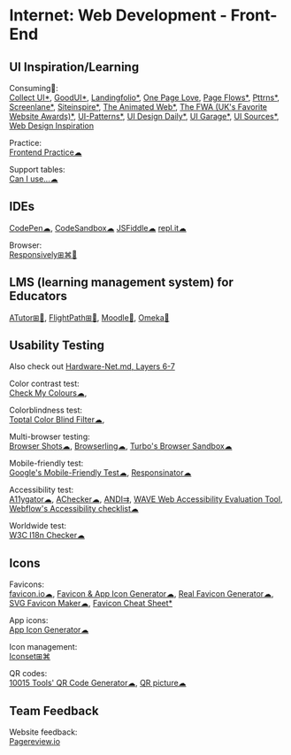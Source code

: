 # Internet: Web Development - Front-End

## UI Inspiration/Learning

Consuming💩:  
[Collect UI*](https://collectui.com/),
[GoodUI*](https://goodui.org/),
[Landingfolio*](https://www.landingfolio.com/),
[One Page Love](https://onepagelove.com/),
[Page Flows*](https://pageflows.com/),
[Pttrns*](https://pttrns.com/),
[Screenlane*](https://screenlane.com/),
[Siteinspire*](https://www.siteinspire.com/),
[The Animated Web*](https://theanimatedweb.com/),
[The FWA (UK's Favorite Website Awards)*](https://thefwa.com/),
[UI-Patterns*](http://ui-patterns.com/),
[UI Design Daily*](https://uidesigndaily.com/),
[UI Garage*](https://uigarage.net/),
[UI Sources*](https://www.uisources.com/),
[Web Design Inspiration](https://www.webdesign-inspiration.com/)

Practice:  
[Frontend Practice☁](https://www.frontendpractice.com/)

Support tables:  
[Can I use...☁](https://www.caniuse.com/)

## IDEs

[CodePen☁](https://codepen.io/),
[CodeSandbox☁](https://codesandbox.io/)
[JSFiddle☁](https://jsfiddle.net/)
[repl.it☁](https://repl.it/)

Browser:  
[Responsively⊞⌘🐧](https://responsively.app/)

## LMS (learning management system) for Educators

[ATutor⊞🐧](https://atutor.github.io/atutor/index.html),
[FlightPath⊞🐧](https://getflightpath.com/),
[Moodle🐧](https://moodle.org/),
[Omeka🐧](https://omeka.org/)

## Usability Testing

Also check out [Hardware-Net.md, Layers 6-7](https://github.com/Phileosopher/toolbox/blob/master/Hardware-Net.md)

Color contrast test:  
[Check My Colours☁](http://www.checkmycolours.com/),

Colorblindness test:  
[Toptal Color Blind Filter☁](https://www.toptal.com/designers/colorfilter),

Multi-browser testing:  
[Browser Shots☁](http://browsershots.org/),
[Browserling☁](https://www.browserling.com/),
[Turbo's Browser Sandbox☁](https://turbo.net/browsers)

Mobile-friendly test:  
[Google's Mobile-Friendly Test☁](https://search.google.com/test/mobile-friendly),
[Responsinator☁](https://www.responsinator.com/)

Accessibility test:  
[A11ygator☁](https://a11ygator.chialab.io/),
[AChecker☁](https://achecker.ca/),
[ANDI⇉](https://www.ssa.gov/accessibility/andi/help/install.html),
[WAVE Web Accessibility Evaluation Tool](https://wave.webaim.org/),
[Webflow's Accessibility checklist☁](https://webflow.com/accessibility/checklist)

Worldwide test:  
[W3C I18n Checker☁](https://validator.w3.org/i18n-checker/)

## Icons

Favicons:  
[favicon.io☁](https://favicon.io/), [Favicon & App Icon Generator☁](https://www.favicon-generator.org/),
[Real Favicon Generator☁](https://realfavicongenerator.net/),
[SVG Favicon Maker☁](https://formito.com/tools/favicon),
[Favicon Cheat Sheet*](https://github.com/audreyfeldroy/favicon-cheat-sheet)

App icons:  
[App Icon Generator☁](https://appicon.co/)

Icon management:  
[Iconset⊞⌘](https://iconset.io/)

QR codes:  
[10015 Tools' QR Code Generator☁](https://10015.io/tools/qr-code-generator),
[QR picture☁](https://www.qrpicture.com/)

## Team Feedback

Website feedback:  
[Pagereview.io](https://pagereview.io/)
